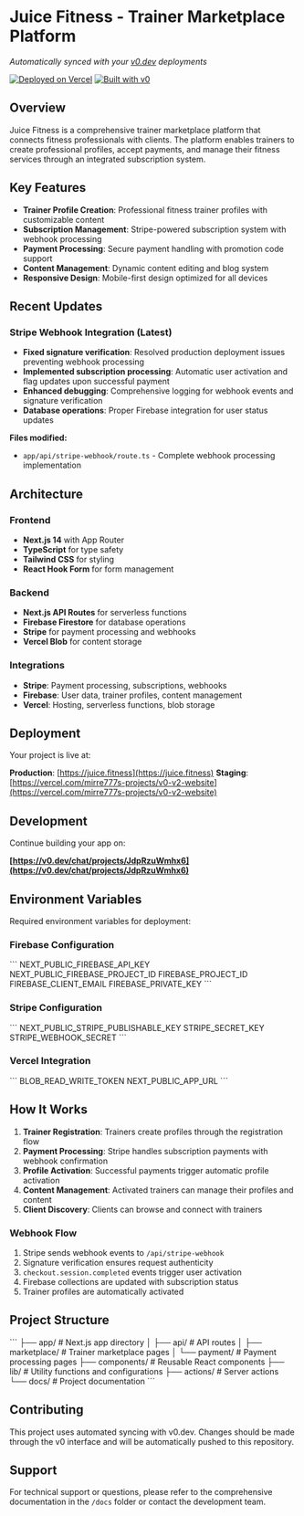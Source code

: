 # Juice Fitness - Trainer Marketplace Platform

*Automatically synced with your [v0.dev](https://v0.dev) deployments*

[![Deployed on Vercel](https://img.shields.io/badge/Deployed%20on-Vercel-black?style=for-the-badge&logo=vercel)](https://vercel.com/mirre777s-projects/v0-v2-website)
[![Built with v0](https://img.shields.io/badge/Built%20with-v0.dev-black?style=for-the-badge)](https://v0.dev/chat/projects/JdpRzuWmhx6)

## Overview

Juice Fitness is a comprehensive trainer marketplace platform that connects fitness professionals with clients. The platform enables trainers to create professional profiles, accept payments, and manage their fitness services through an integrated subscription system.

## Key Features

- **Trainer Profile Creation**: Professional fitness trainer profiles with customizable content
- **Subscription Management**: Stripe-powered subscription system with webhook processing
- **Payment Processing**: Secure payment handling with promotion code support
- **Content Management**: Dynamic content editing and blog system
- **Responsive Design**: Mobile-first design optimized for all devices

## Recent Updates

### Stripe Webhook Integration (Latest)
- **Fixed signature verification**: Resolved production deployment issues preventing webhook processing
- **Implemented subscription processing**: Automatic user activation and flag updates upon successful payment
- **Enhanced debugging**: Comprehensive logging for webhook events and signature verification
- **Database operations**: Proper Firebase integration for user status updates

**Files modified:**
- `app/api/stripe-webhook/route.ts` - Complete webhook processing implementation

## Architecture

### Frontend
- **Next.js 14** with App Router
- **TypeScript** for type safety
- **Tailwind CSS** for styling
- **React Hook Form** for form management

### Backend
- **Next.js API Routes** for serverless functions
- **Firebase Firestore** for database operations
- **Stripe** for payment processing and webhooks
- **Vercel Blob** for content storage

### Integrations
- **Stripe**: Payment processing, subscriptions, webhooks
- **Firebase**: User data, trainer profiles, content management
- **Vercel**: Hosting, serverless functions, blob storage

## Deployment

Your project is live at:

**Production**: [https://juice.fitness](https://juice.fitness)
**Staging**: [https://vercel.com/mirre777s-projects/v0-v2-website](https://vercel.com/mirre777s-projects/v0-v2-website)

## Development

Continue building your app on:

**[https://v0.dev/chat/projects/JdpRzuWmhx6](https://v0.dev/chat/projects/JdpRzuWmhx6)**

## Environment Variables

Required environment variables for deployment:

### Firebase Configuration
\`\`\`
NEXT_PUBLIC_FIREBASE_API_KEY
NEXT_PUBLIC_FIREBASE_PROJECT_ID
FIREBASE_PROJECT_ID
FIREBASE_CLIENT_EMAIL
FIREBASE_PRIVATE_KEY
\`\`\`

### Stripe Configuration
\`\`\`
NEXT_PUBLIC_STRIPE_PUBLISHABLE_KEY
STRIPE_SECRET_KEY
STRIPE_WEBHOOK_SECRET
\`\`\`

### Vercel Integration
\`\`\`
BLOB_READ_WRITE_TOKEN
NEXT_PUBLIC_APP_URL
\`\`\`

## How It Works

1. **Trainer Registration**: Trainers create profiles through the registration flow
2. **Payment Processing**: Stripe handles subscription payments with webhook confirmation
3. **Profile Activation**: Successful payments trigger automatic profile activation
4. **Content Management**: Activated trainers can manage their profiles and content
5. **Client Discovery**: Clients can browse and connect with trainers

### Webhook Flow
1. Stripe sends webhook events to `/api/stripe-webhook`
2. Signature verification ensures request authenticity
3. `checkout.session.completed` events trigger user activation
4. Firebase collections are updated with subscription status
5. Trainer profiles are automatically activated

## Project Structure

\`\`\`
├── app/                    # Next.js app directory
│   ├── api/               # API routes
│   ├── marketplace/       # Trainer marketplace pages
│   └── payment/          # Payment processing pages
├── components/            # Reusable React components
├── lib/                  # Utility functions and configurations
├── actions/              # Server actions
└── docs/                 # Project documentation
\`\`\`

## Contributing

This project uses automated syncing with v0.dev. Changes should be made through the v0 interface and will be automatically pushed to this repository.

## Support

For technical support or questions, please refer to the comprehensive documentation in the `/docs` folder or contact the development team.
